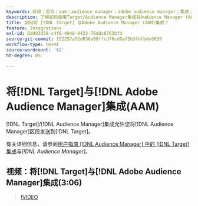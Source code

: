 ```yaml
---
keywords: 区段；受众；aam；audience manager；adobe audience manager；集成；集成
description: 了解如何使用Target/Audience Manager集成将Audience Manager (AAM)区段发送到Adobe Target。
title: 如何将 [!DNL Target] 与Adobe Audience Manager (AAM)集成？
feature: Integrations
exl-id: 6dd93d39-c4f6-4048-9433-76ddc6763bfd
source-git-commit: 152257a52d836a88ffcd76cd9af5b3fbfbdc0839
workflow-type: tm+mt
source-wordcount: '62'
ht-degree: 0%

---
```


# 将[!DNL Target]与[!DNL Adobe Audience Manager]集成(AAM)

[!DNL Target]/[!DNL Audience Manager]集成允许您将[!DNL Audience Manager]区段发送到[!DNL Target]。

有关详细信息，请参阅[用户指南 [!DNL Audience Manager] 中的 [!DNL Target]集成](https://experienceleague.adobe.com/docs/audience-manager/user-guide/implementation-integration-guides/integration-other-solutions/aam-target-integration.html?lang=zh-Hans)与&#x200B;*[!DNL Audience Manager]*。

## 视频：将[!DNL Target]与[!DNL Adobe Audience Manager]集成(3:06)

>[!VIDEO](https://video.tv.adobe.com/v/3421741?captions=chi_hans)


